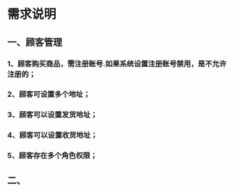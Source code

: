 # 需求说明
## 一、顾客管理
### 1、顾客购买商品，需注册账号.如果系统设置注册账号禁用，是不允许注册的；
### 2、顾客可设置多个地址；
### 3、顾客可以设置发货地址；
### 4、顾客可以设置收货地址；
### 5、顾客存在多个角色权限；
## 二、
